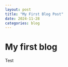 ```yaml
---
layout: post
title: "My First Blog Post"
date: 2024-11-28
categories: blog
---
```


# My first blog

Test
